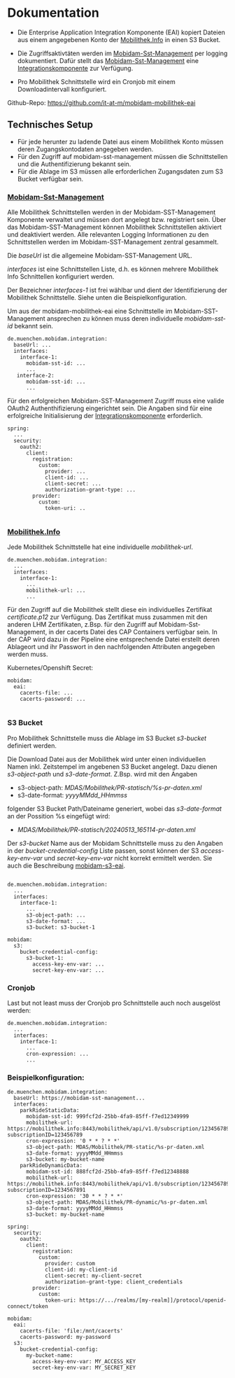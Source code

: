 # Dokumentation

- Die Enterprise Application Integration Komponente (EAI) kopiert Dateien aus einem angegebenen Konto der [Mobilithek.Info](https://mobilithek.info/) in einen S3 Bucket.

- Die Zugriffsaktivtäten werden im [Mobidam-Sst-Management](https://github.com/it-at-m/mobidam-sst-management) per logging dokumentiert. Dafür stellt das [Mobidam-Sst-Management](https://github.com/it-at-m/mobidam-sst-management) eine [Integrationskomponente](https://github.com/it-at-m/mobidam-sst-management/tree/sprint/mobidam-sst-management-integration) zur Verfügung.

- Pro Mobilithek Schnittstelle wird ein Cronjob mit einem Downloadintervall konfiguriert.

Github-Repo:  https://github.com/it-at-m/mobidam-mobilithek-eai

## Technisches Setup
- Für jede herunter zu ladende Datei aus einem Mobilithek Konto müssen deren Zugangskontodaten angegeben werden.
- Für den Zugriff auf mobidam-sst-management müssen die Schnittstellen und die Authentifizierung bekannt sein.
- Für die Ablage im S3 müssen alle erforderlichen Zugangsdaten zum S3 Bucket verfügbar sein.

### [Mobidam-Sst-Management](https://github.com/it-at-m/mobidam-sst-management)
Alle Mobilithek Schnittstellen werden in der Mobidam-SST-Management Komponente verwaltet und müssen dort angelegt bzw. registriert sein.
Über das Mobidam-SST-Management können Mobilithek Schnittstellen aktiviert und deaktiviert werden. Alle relevanten Logging Informationen zu den Schnittstellen werden im Mobidam-SST-Management zentral gesammelt.

Die _baseUrl_ ist die allgemeine Mobidam-SST-Management URL.

_interfaces_ ist eine Schnittstellen Liste, d.h. es können mehrere Mobilithek Info Schnittellen konfiguriert werden.

Der Bezeichner _interfaces-1_ ist frei wählbar und dient der Identifizierung der Mobilithek Schnittstelle. Siehe unten die Beispielkonfiguration.

Um aus der mobidam-mobilithek-eai eine Schnittstelle im Mobidam-SST-Management ansprechen zu können muss deren individuelle _mobidam-sst-id_ bekannt sein.

```
de.muenchen.mobidam.integration:
  baseUrl: ...
  interfaces:
    interface-1:
      mobidam-sst-id: ...
      ...
   interface-2:
      mobidam-sst-id: ... 
      ...  
```

Für den erfolgreichen Mobidam-SST-Management Zugriff muss eine valide OAuth2 Authenthifizierung eingerichtet sein.
Die Angaben sind für eine erfolgreiche Initialisierung der [Integrationskomponente](https://github.com/it-at-m/mobidam-sst-management/tree/sprint/mobidam-sst-management-integration) erforderlich.

```
spring:
  ...
  security:
    oauth2:
      client:
        registration:
          custom:
            provider: ...
            client-id: ...
            client-secret: ...
            authorization-grant-type: ...
        provider:
          custom:
            token-uri: ..
            
```

### [Mobilithek.Info](https://mobilithek.info/)

Jede Mobilithek Schnittstelle hat eine individuelle _mobilithek-url_.

```
de.muenchen.mobidam.integration:
  ...
  interfaces:
    interface-1:
      ...
      mobilithek-url: ...
      ...
```

Für den Zugriff auf die Mobilithek stellt diese ein individuelles Zertifikat _certificate.p12_ zur Verfügung. 
Das Zertifikat muss zusammen mit den anderen LHM Zertifikaten, z.Bsp. für den Zugriff auf Mobidam-Sst-Management, in der cacerts Datei des CAP Containers verfügbar sein. 
In der CAP wird dazu in der Pipeline eine entsprechende Datei erstellt deren Ablageort und ihr Passwort in den nachfolgenden Attributen angegeben werden muss.

Kubernetes/Openshift Secret:
```
mobidam:
  eai:
    cacerts-file: ...
    cacerts-password: ...
     
```


### S3 Bucket

Pro Mobilithek Schnittstelle muss die Ablage im S3 Bucket _s3-bucket_ definiert werden.

Die Download Datei aus der Mobilithek wird unter einen individuellen Namen inkl. Zeitstempel im angebenen S3 Bucket angelegt.
Dazu dienen _s3-object-path_ und _s3-date-format_. Z.Bsp. wird mit den Angaben 

- s3-object-path: _MDAS/Mobilithek/PR-statisch/%s-pr-daten.xml_
- s3-date-format: _yyyyMMdd_HHmmss_

folgender S3 Bucket Path/Dateiname generiert, wobei das _s3-date-format_ an der Possition %s eingefügt wird: 

- _MDAS/Mobilithek/PR-statisch/20240513_165114-pr-daten.xml_

Der _s3-bucket_ Name aus der Mobidam Schnittstelle muss zu den Angaben in der _bucket-credential-config_ Liste passen, sonst können der S3 _access-key-env-var_ und _secret-key-env-var_ nicht korrekt ermittelt werden. Sie auch die Beschreibung [mobidam-s3-eai](https://github.com/it-at-m/mobidam-s3-eai/blob/sprint/docs/README.md#konfiguration).



```

de.muenchen.mobidam.integration:
  ...
  interfaces:
    interface-1:
      ...
      s3-object-path: ...
      s3-date-format: ...
      s3-bucket: s3-bucket-1

mobidam:
  s3:
    bucket-credential-config:
      s3-bucket-1:
        access-key-env-var: ...
        secret-key-env-var: ...

```




### Cronjob
Last but not least muss der Cronjob pro Schnittstelle auch noch ausgelöst werden:

```
de.muenchen.mobidam.integration:
  ...
  interfaces:
    interface-1:
      ...
      cron-expression: ...
      ...
```



### Beispielkonfiguration:

```
de.muenchen.mobidam.integration:
  baseUrl: https://mobidam-sst-management...
  interfaces:
    parkRideStaticData:
      mobidam-sst-id: 999fcf2d-25bb-4fa9-85ff-f7ed12349999
      mobilithek-url: https://mobilithek.info:8443/mobilithek/api/v1.0/subscription/123456789/clientPullService?subscriptionID=123456789
      cron-expression: '0 * * ? * *'
      s3-object-path: MDAS/Mobilithek/PR-static/%s-pr-daten.xml
      s3-date-format: yyyyMMdd_HHmmss
      s3-bucket: my-bucket-name
    parkRideDynamicData:
      mobidam-sst-id: 888fcf2d-25bb-4fa9-85ff-f7ed12348888
      mobilithek-url: https://mobilithek.info:8443/mobilithek/api/v1.0/subscription/1234567891/clientPullService?subscriptionID=1234567891
      cron-expression: '30 * * ? * *'
      s3-object-path: MDAS/Mobilithek/PR-dynamic/%s-pr-daten.xml
      s3-date-format: yyyyMMdd_HHmmss
      s3-bucket: my-bucket-name  

spring:
  security:
    oauth2:
      client:
        registration:
          custom:
            provider: custom
            client-id: my-client-id
            client-secret: my-client-secret
            authorization-grant-type: client_credentials
        provider:
          custom:
            token-uri: https://.../realms/[my-realm]]/protocol/openid-connect/token

mobidam:
  eai:
    cacerts-file: 'file:/mnt/cacerts'
    cacerts-password: my-password
  s3:
    bucket-credential-config:
      my-bucket-name:
        access-key-env-var: MY_ACCESS_KEY
        secret-key-env-var: MY_SECRET_KEY

```
